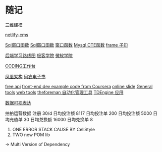 # 随记

[三维建模](http://ephtracy.github.io/index.html?page=magicacsg#ss-carousel_ss)

[netlify-cms](https://github.com/netlify/netlify-cms)

[Sql窗口函数](https://zhuanlan.zhihu.com/p/92654574)
[Sql窗口函数](https://dbaplus.cn/news-11-2258-1.html)
[窗口函数](https://my.oschina.net/u/4600992/blog/4721081)
[Mysql CTE函数](http://mysql.taobao.org/monthly/2018/11/09/)
[frame 子句](https://opensource.actionsky.com/20210125-mysql/)

[后端学习路线图](https://roadmap.sh/backend)
[极客学院](https://wiki.jikexueyuan.com/list/back-end/)
[微软学院](https://docs.microsoft.com/zh-cn/learn/browse/)

[CODING工作台](https://liinns.coding.net/user)

[凤凰架构](http://icyfenix.cn/)
[码农电子书](https://book.mzh.ren/)

[free api](https://github.com/public-apis/public-apis)
[front-end dev example code from Coursera](https://github.com/jhu-ep-coursera/fullstack-course4)
[online slide](https://github.com/slidevjs/slidev)
[General tools](https://github.com/mattnotmax/cyberchef-recipes)
[web tools](https://github.com/gchq/CyberChef)
[theforeman 自动化管理工具](https://theforeman.org/)
[TDEngine 应用](https://github.com/taosdata/TDengine/issues/2432)

[数据可视表达](https://web.raykite.com/)

拍拍运营数据
注册 30/d
日均投注额 8117
日均投注单 200
日均投注额 5000
日均充值单 30
日均兑换额 16000
日均兑换单 8

1. ONE
ERROR STACK
CAUSE BY CellStyle
2. TWO
new POM lib

-> Multi Version of Dependency
